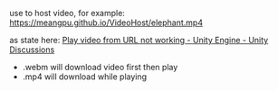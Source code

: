 use to host video, for example: https://meangpu.github.io/VideoHost/elephant.mp4  

as state here: [Play video from URL not working - Unity Engine - Unity Discussions](https://discussions.unity.com/t/play-video-from-url-not-working/780871/4)  
- .webm will download video first then play  
- .mp4 will download while playing   
